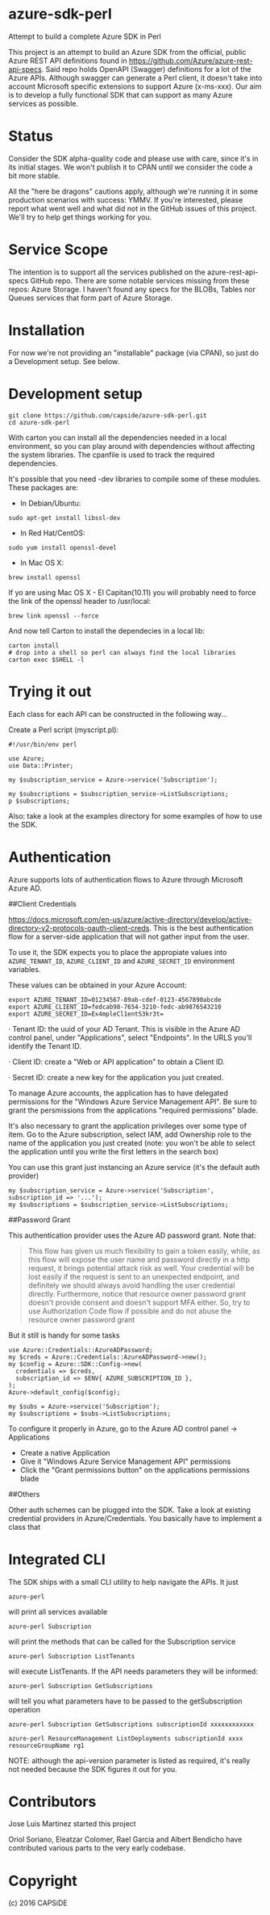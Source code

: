 azure-sdk-perl
==============

Attempt to build a complete Azure SDK in Perl

This project is an attempt to build an Azure SDK from the official, public
Azure REST API definitions found in https://github.com/Azure/azure-rest-api-specs. Said
repo holds OpenAPI (Swagger) definitions for a lot of the Azure APIs. Although
swagger can generate a Perl client, it doesn't take into account Microsoft specific
extensions to support Azure (x-ms-xxx). Our aim is to develop a fully functional SDK
that can support as many Azure services as possible.

Status
======

Consider the SDK alpha-quality code and please use with care, since it's in its
initial stages. We won't publish it to CPAN until we consider the code a bit more
stable.

All the "here be dragons" cautions apply, although we're running it in some production
scenarios with success: YMMV. If you're interested, please report what went well and 
what did not in the GitHub issues of this project. We'll try to help get things working 
for you.

Service Scope
=============

The intention is to support all the services published on the azure-rest-api-specs GitHub
repo. There are some notable services missing from these repos: Azure Storage. I haven't
found any specs for the BLOBs, Tables nor Queues services that form part of Azure Storage.

Installation
============

For now we're not providing an "installable" package (via CPAN), so just do a Development
setup. See below.

Development setup
============

```
git clone https://github.com/capside/azure-sdk-perl.git
cd azure-sdk-perl
```

With carton you can install all the dependencies needed in a local environment, so you can play around with dependencies without
affecting the system libraries. The cpanfile is used to track the required dependencies.

It's possible that you need -dev libraries to compile some of these modules. These packages are: 

* In Debian/Ubuntu:

```
sudo apt-get install libssl-dev
```

* In Red Hat/CentOS:

```
sudo yum install openssl-devel
```

* In Mac OS X:

```
brew install openssl
```

If yo are using Mac OS X - El Capitan(10.11) you will probably need to force the link of the openssl header to /usr/local:

```
brew link openssl --force
```

And now tell Carton to install the dependecies in a local lib:

```
carton install
# drop into a shell so perl can always find the local libraries
carton exec $SHELL -l
```

Trying it out
============

Each class for each API can be constructed in the following way...

Create a Perl script (myscript.pl):

```
#!/usr/bin/env perl

use Azure;
use Data::Printer;

my $subscription_service = Azure->service('Subscription');

my $subscriptions = $subscription_service->ListSubscriptions;
p $subscriptions;
```

Also: take a look at the examples directory for some examples of how to
use the SDK.

Authentication
==============

Azure supports lots of authentication flows to Azure through Microsoft Azure AD.

##Client Credentials

https://docs.microsoft.com/en-us/azure/active-directory/develop/active-directory-v2-protocols-oauth-client-creds. This is the best authentication flow for a server-side application that will not gather input from the user.

To use it, the SDK expects you to place the appropiate values into
`AZURE_TENANT_ID`, `AZURE_CLIENT_ID` and `AZURE_SECRET_ID` environment variables.

These values can be obtained in your Azure Account: 

```
export AZURE_TENANT_ID=01234567-89ab-cdef-0123-4567890abcde
export AZURE_CLIENT_ID=fedcab98-7654-3210-fedc-ab9876543210
export AZURE_SECRET_ID=Ex4mpleCl1entS3kr3t=
```

· Tenant ID: the uuid of your AD Tenant. This is visible in the Azure AD control panel,
under "Applications", select "Endpoints". In the URLS you'll identify the Tenant ID.

· Client ID: create a "Web or API application" to obtain a Client ID.

· Secret ID: create a new key for the application you just created.

To manage Azure accounts, the application has to have delegated permissions for the 
"Windows Azure Service Management API". Be sure to grant the persmissions from the
applications "required permissions" blade.

It's also necessary to grant the application privileges over some type of item. Go
to the Azure subscription, select IAM, add Ownership role to the name of the application
you just created (note: you won't be able to select the application until you write the 
first letters in the search box)

You can use this grant just instancing an Azure service (it's the default auth provider)

```
my $subscription_service = Azure->service('Subscription', subscription_id => '...');
my $subscriptions = $subscription_service->ListSubscriptions;
```

##Password Grant

This authentication provider uses the Azure AD password grant. Note that:

> This flow has given us much flexibility to gain a token easily, while, as this flow will expose the user name and password directly in a http request, it brings potential attack risk as well. Your credential will be lost easily if the request is sent to an unexpected endpoint, and definitely we should always avoid  handling the user credential directly. Furthermore, notice that resource owner password grant doesn't provide consent and doesn't support MFA either. So, try to use Authorization Code flow if possible and do not abuse the resource owner password grant

But it still is handy for some tasks

```
use Azure::Credentials::AzureADPassword;
my $creds = Azure::Credentials::AzureADPassword->new();
my $config = Azure::SDK::Config->new(
  credentials => $creds,
  subscription_id => $ENV{ AZURE_SUBSCRIPTION_ID },
);
Azure->default_config($config);

my $subs = Azure->service('Subscription');
my $subscriptions = $subs->ListSubscriptions;
```

To configure it properly in Azure, go to the Azure AD control panel -> Applications

- Create a native Application
- Give it "Windows Azure Service Management API" permissions
- Click the "Grant permissions button" on the applications permissions blade

##Others

Other auth schemes can be plugged into the SDK. Take a look at existing credential providers
in Azure/Credentials. You basically have to implement a class that 

Integrated CLI
==============

The SDK ships with a small CLI utility to help navigate the APIs. It just


```
azure-perl
```
will print all services available

```
azure-perl Subscription
```
will print the methods that can be called for the Subscription service

```
azure-perl Subscription ListTenants
```
will execute ListTenants. If the API needs parameters they will be informed:
```
azure-perl Subscription GetSubscriptions
```
will tell you what parameters have to be passed to the getSubscription operation
```
azure-perl Subscription GetSubscriptions subscriptionId xxxxxxxxxxxx

azure-perl ResourceManagement ListDeployments subscriptionId xxxx resourceGroupName rg1
```
NOTE: although the api-version parameter is listed as required, it's really not needed because 
the SDK figures it out for you.

Contributors
============
Jose Luis Martinez started this project

Oriol Soriano, Eleatzar Colomer, Rael Garcia and Albert Bendicho have contributed various
parts to the very early codebase.

Copyright
=========
(c) 2016 CAPSiDE

